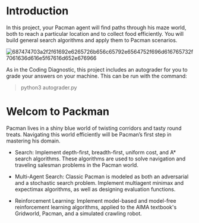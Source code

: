 # Introduction

In this project, your Pacman agent will find paths through his maze world, both to reach a particular location and to collect food efficiently. You will build general search algorithms and apply them to Pacman scenarios.

![687474703a2f2f61692e6265726b656c65792e6564752f696d616765732f7061636d616e5f67616d652e676966](https://user-images.githubusercontent.com/71961438/177026666-06e71eb2-3eb8-4e5d-a7e2-2842cb380cf3.gif)

As in the Coding Diagnostic, this project includes an autograder for you to grade your answers on your machine. This can be run with the command:
> python3 autograder.py

# Welcom to Packman

Pacman lives in a shiny blue world of twisting corridors and tasty round treats. Navigating this world efficiently will be Pacman’s first step in mastering his domain.

- Search: Implement depth-first, breadth-first, uniform cost, and A* search algorithms. These algorithms are used to solve navigation and traveling salesman problems in the Pacman world.

- Multi-Agent Search: Classic Pacman is modeled as both an adversarial and a stochastic search problem. Implement multiagent minimax and expectimax algorithms, as well as designing evaluation functions.

- Reinforcement Learning: Implement model-based and model-free reinforcement learning algorithms, applied to the AIMA textbook's Gridworld, Pacman, and a simulated crawling robot.
